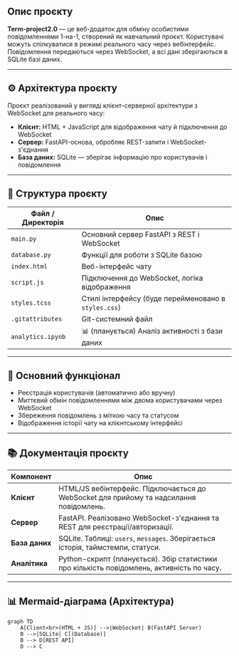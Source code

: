 ## Опис проєкту

**Term-project2.0** — це веб-додаток для обміну особистими повідомленнями 1-на-1, створений як навчальний проєкт. Користувачі можуть спілкуватися в режимі реального часу через вебінтерфейс. Повідомлення передаються через WebSocket, а всі дані зберігаються в SQLite базі даних.

---

## ⚙️ Архітектура проєкту

Проєкт реалізований у вигляді клієнт-серверної архітектури з WebSocket для реального часу:

- **Клієнт:** HTML + JavaScript для відображення чату й підключення до WebSocket
- **Сервер:** FastAPI-основа, обробляє REST-запити і WebSocket-з'єднання
- **База даних:** SQLite — зберігає інформацію про користувачів і повідомлення

---

## 🧩 Структура проєкту

| Файл / Директорія | Опис |
|------------------|------|
| `main.py`        | Основний сервер FastAPI з REST і WebSocket |
| `database.py`    | Функції для роботи з SQLite базою |
| `index.html`     | Веб-інтерфейс чату |
| `script.js`      | Підключення до WebSocket, логіка відображення |
| `styles.tcss`    | Стилі інтерфейсу (буде перейменовано в `styles.css`) |
| `.gitattributes` | Git-системний файл |
| `analytics.ipynb`| 📊 (планується) Аналіз активності з бази даних |

---

## 🔄 Основний функціонал

- Реєстрація користувачів (автоматично або вручну)
- Миттєвий обмін повідомленнями між двома користувачами через WebSocket
- Збереження повідомлень з міткою часу та статусом
- Відображення історії чату на клієнтському інтерфейсі

---

## 📚 Документація проєкту

| Компонент | Опис |
|-----------|------|
| **Клієнт** | HTML/JS вебінтерфейс. Підключається до WebSocket для прийому та надсилання повідомлень. |
| **Сервер** | FastAPI. Реалізовано WebSocket-з'єднання та REST для реєстрації/авторизації. |
| **База даних** | SQLite. Таблиці: `users`, `messages`. Зберігається історія, таймстемпи, статуси. |
| **Аналітика** | Python-скрипт (планується). Збір статистики про кількість повідомлень, активність по часу. |

---

## 📊 Mermaid-діаграма (Архітектура)

```mermaid
graph TD
    A[Client<br>(HTML + JS)] -->|WebSocket| B(FastAPI Server)
    B -->|SQLite| C[(Database)]
    B --> D[REST API]
    D --> C
